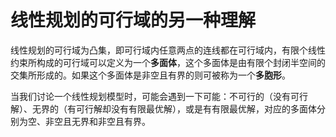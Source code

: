 # 线性规划的可行域的另一种理解
线性规划的可行域为凸集，即可行域内任意两点的连线都在可行域内，有限个线性约束所构成的可行域可以定义为一个**多面体**，这个多面体是由有限个封闭半空间的交集所形成的。如果这个多面体是非空且有界的则可被称为一个**多胞形**。

当我们讨论一个线性规划模型时，可能会遇到一下可能：不可行的（没有可行解）、无界的（有可行解却没有有限最优解），或是有有限最优解，对应的多面体分别为空、非空且无界和非空且有界。